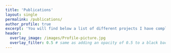 ```yaml
---
title: 'Publications'
layout: single
permalink: /publications/
author_profile: true
excerpt: 'You will find below a list of different projects I have completed in recent years. I have included links to the source code if it is publicly available.'
header:
  overlay_image: /images/Profile-picture.jpg
  overlay_filter: 0.5 # same as adding an opacity of 0.5 to a black background
---
```

